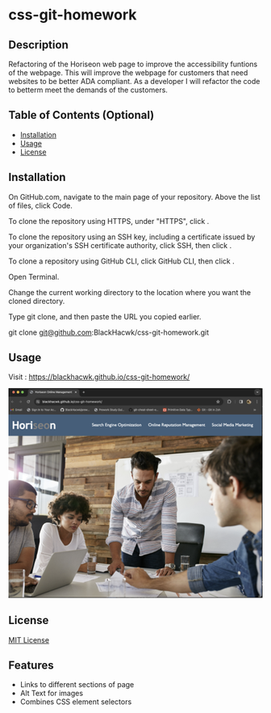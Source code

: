 # css-git-homework

## Description

Refactoring of the Horiseon web page to improve the accessibility funtions of the webpage.  This will improve the webpage for customers that need websites to be better ADA compliant.  As a developer I will refactor the code to betterm meet the demands of the customers.

## Table of Contents (Optional)

- [Installation](#installation)
- [Usage](#usage)
- [License](#license)

## Installation
On GitHub.com, navigate to the main page of your repository.
Above the list of files, click  Code.

To clone the repository using HTTPS, under "HTTPS", click .

To clone the repository using an SSH key, including a certificate issued by your organization's SSH certificate authority, click SSH, then click .

To clone a repository using GitHub CLI, click GitHub CLI, then click .

Open Terminal.

Change the current working directory to the location where you want the cloned directory.

Type git clone, and then paste the URL you copied earlier.

git clone git@github.com:BlackHacwk/css-git-homework.git

## Usage

Visit : https://blackhacwk.github.io/css-git-homework/ 


![Screenshot of the page](/assets/images/HoriseionWebPage.png)

## License
[MIT License](/LICENSE)

## Features
- Links to different sections of page
- Alt Text for images
- Combines CSS element selectors 

